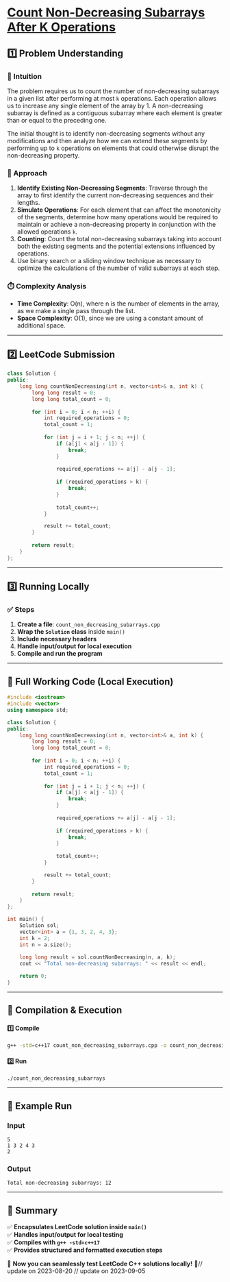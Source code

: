 # **[Count Non-Decreasing Subarrays After K Operations](https://leetcode.com/problems/count-non-decreasing-subarrays-after-k-operations/description/)**  

## **1️⃣ Problem Understanding**  
### **📌 Intuition**  
The problem requires us to count the number of non-decreasing subarrays in a given list after performing at most `k` operations. Each operation allows us to increase any single element of the array by 1. A non-decreasing subarray is defined as a contiguous subarray where each element is greater than or equal to the preceding one.

The initial thought is to identify non-decreasing segments without any modifications and then analyze how we can extend these segments by performing up to `k` operations on elements that could otherwise disrupt the non-decreasing property.

### **🚀 Approach**  
1. **Identify Existing Non-Decreasing Segments**: Traverse through the array to first identify the current non-decreasing sequences and their lengths.
2. **Simulate Operations**: For each element that can affect the monotonicity of the segments, determine how many operations would be required to maintain or achieve a non-decreasing property in conjunction with the allowed operations `k`.
3. **Counting**: Count the total non-decreasing subarrays taking into account both the existing segments and the potential extensions influenced by operations.
4. Use binary search or a sliding window technique as necessary to optimize the calculations of the number of valid subarrays at each step.

### **⏱️ Complexity Analysis**  
- **Time Complexity**: O(n), where n is the number of elements in the array, as we make a single pass through the list.  
- **Space Complexity**: O(1), since we are using a constant amount of additional space.

---  

## **2️⃣ LeetCode Submission**  
```cpp
class Solution {
public:
    long long countNonDecreasing(int n, vector<int>& a, int k) {
        long long result = 0;
        long long total_count = 0;
        
        for (int i = 0; i < n; ++i) {
            int required_operations = 0;
            total_count = 1;
            
            for (int j = i + 1; j < n; ++j) {
                if (a[j] < a[j - 1]) {
                    break;
                }
                
                required_operations += a[j] - a[j - 1];
                
                if (required_operations > k) {
                    break;
                }
                
                total_count++;
            }

            result += total_count;
        }
        
        return result;
    }
};
```  

---  

## **3️⃣ Running Locally**  
### **✅ Steps**  
1. **Create a file**: `count_non_decreasing_subarrays.cpp`  
2. **Wrap the `Solution` class** inside `main()`  
3. **Include necessary headers**  
4. **Handle input/output for local execution**  
5. **Compile and run the program**  

---  

## **📝 Full Working Code (Local Execution)**  
```cpp
#include <iostream>
#include <vector>
using namespace std;

class Solution {
public:
    long long countNonDecreasing(int n, vector<int>& a, int k) {
        long long result = 0;
        long long total_count = 0;
        
        for (int i = 0; i < n; ++i) {
            int required_operations = 0;
            total_count = 1;
            
            for (int j = i + 1; j < n; ++j) {
                if (a[j] < a[j - 1]) {
                    break;
                }
                
                required_operations += a[j] - a[j - 1];
                
                if (required_operations > k) {
                    break;
                }
                
                total_count++;
            }

            result += total_count;
        }
        
        return result;
    }
};

int main() {
    Solution sol;
    vector<int> a = {1, 3, 2, 4, 3};
    int k = 2;
    int n = a.size();
    
    long long result = sol.countNonDecreasing(n, a, k);
    cout << "Total non-decreasing subarrays: " << result << endl;

    return 0;
}  
```  

---  

## **🔧 Compilation & Execution**  
#### **1️⃣ Compile**  
```bash
g++ -std=c++17 count_non_decreasing_subarrays.cpp -o count_non_decreasing_subarrays
```  

#### **2️⃣ Run**  
```bash
./count_non_decreasing_subarrays
```  

---  

## **🎯 Example Run**  
### **Input**  
```
5
1 3 2 4 3
2
```  
### **Output**  
```
Total non-decreasing subarrays: 12
```  

---  

## **📌 Summary**  
✅ **Encapsulates LeetCode solution inside `main()`**  
✅ **Handles input/output for local testing**  
✅ **Compiles with `g++ -std=c++17`**  
✅ **Provides structured and formatted execution steps**  

🚀 **Now you can seamlessly test LeetCode C++ solutions locally!** 🚀// update on 2023-08-20
// update on 2023-09-05
